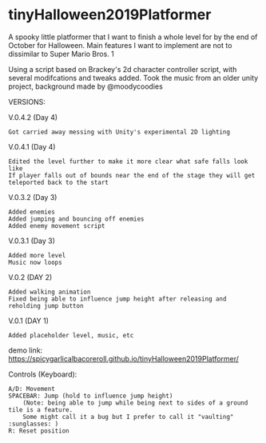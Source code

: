 # tinyHalloween2019Platformer
A spooky little platformer that I want to finish a whole level for by the end of October for Halloween. Main features I want to implement are not to dissimilar to Super Mario Bros. 1

Using a script based on Brackey's 2d character controller script, with several modifcations and tweaks added.
Took the music from an older unity project, background made by @moodycoodies

VERSIONS:

V.0.4.2 (Day 4)

    Got carried away messing with Unity's experimental 2D lighting

V.0.4.1 (Day 4)

    Edited the level further to make it more clear what safe falls look like
    If player falls out of bounds near the end of the stage they will get teleported back to the start

V.0.3.2 (Day 3)

    Added enemies
    Added jumping and bouncing off enemies
    Added enemy movement script

V.0.3.1 (Day 3)

    Added more level
    Music now loops

V.0.2 (DAY 2)

    Added walking animation
    Fixed being able to influence jump height after releasing and reholding jump button

V.0.1 (DAY 1)

    Added placeholder level, music, etc

demo link:
https://spicygarlicalbacoreroll.github.io/tinyHalloween2019Platformer/

Controls (Keyboard):

    A/D: Movement
    SPACEBAR: Jump (hold to influence jump height)
        (Note: being able to jump while being next to sides of a ground tile is a feature. 
        Some might call it a bug but I prefer to call it "vaulting" :sunglasses: )
    R: Reset position
